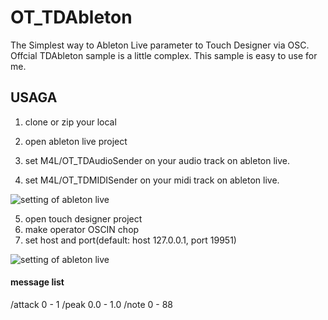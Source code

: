 # OT_TDAbleton
The Simplest way to Ableton Live parameter to Touch Designer via OSC.
Offcial TDAbleton sample is a little complex. This sample is easy to use for me.


## USAGA
1. clone or zip your local

2. open ableton live project
3. set M4L/OT_TDAudioSender on your audio track on ableton live.
4. set M4L/OT_TDMIDISender on your midi track on ableton live.

![setting of ableton live](http://i.imgur.com/Jjwsc.jpg "setting of ableton live")


5. open touch designer project
6. make operator OSCIN chop
7. set host and port(default: host 127.0.0.1, port 19951)

![setting of ableton live](http://i.imgur.com/Jjwsc.jpg "setting of ableton live")

#### message list
/attack 0 - 1
/peak 0.0 - 1.0
/note 0 -  88
